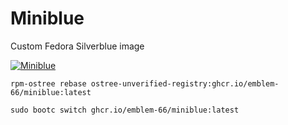 # Miniblue

Custom Fedora Silverblue image

[![Miniblue](https://github.com/Emblem-66/Miniblue/actions/workflows/build.yml/badge.svg)](https://github.com/Emblem-66/Miniblue/actions/workflows/build.yml)

```
rpm-ostree rebase ostree-unverified-registry:ghcr.io/emblem-66/miniblue:latest
```

```
sudo bootc switch ghcr.io/emblem-66/miniblue:latest
```
